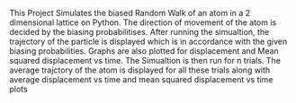 This Project Simulates the biased Random Walk of an atom in a 2 dimensional lattice on Python. The direction of movement of the atom is decided by the biasing probabilitises. 
After running the simualtion, the trajectory of the particle is displayed which is in accordance with the given biasing probabilities. 
Graphs are also plotted for displacement and Mean squared displacement vs time. 
The Simualtion is then run for n trials. The average trajctory of the atom is displayed for all these trials along with average displacement vs time and mean squared displacement vs time plots



